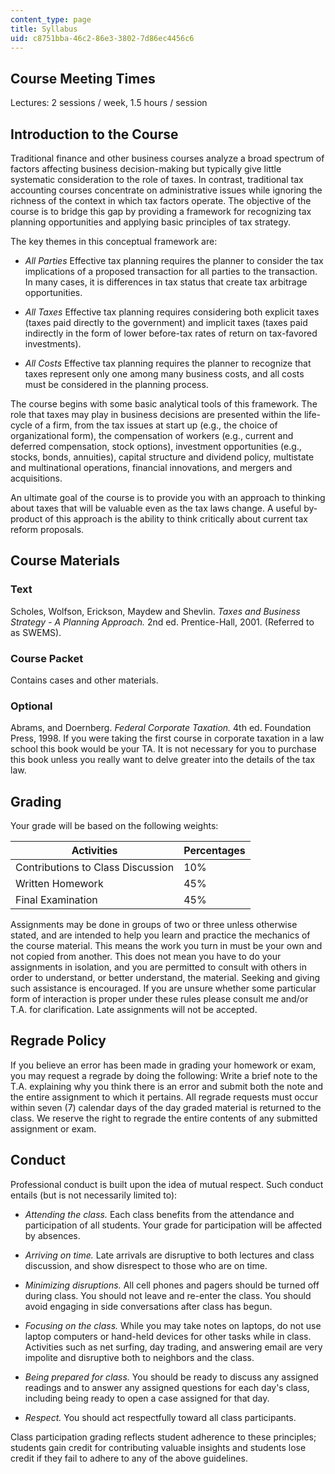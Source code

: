 ```yaml
---
content_type: page
title: Syllabus
uid: c8751bba-46c2-86e3-3802-7d86ec4456c6
---
```


Course Meeting Times
--------------------

Lectures: 2 sessions / week, 1.5 hours / session

Introduction to the Course
--------------------------

Traditional finance and other business courses analyze a broad spectrum of factors affecting business decision-making but typically give little systematic consideration to the role of taxes. In contrast, traditional tax accounting courses concentrate on administrative issues while ignoring the richness of the context in which tax factors operate. The objective of the course is to bridge this gap by providing a framework for recognizing tax planning opportunities and applying basic principles of tax strategy.

The key themes in this conceptual framework are:

*   _All Parties_ Effective tax planning requires the planner to consider the tax implications of a proposed transaction for all parties to the transaction. In many cases, it is differences in tax status that create tax arbitrage opportunities.
    
*   _All Taxes_ Effective tax planning requires considering both explicit taxes (taxes paid directly to the government) and implicit taxes (taxes paid indirectly in the form of lower before-tax rates of return on tax-favored investments).
    
*   _All Costs_ Effective tax planning requires the planner to recognize that taxes represent only one among many business costs, and all costs must be considered in the planning process.
    

The course begins with some basic analytical tools of this framework. The role that taxes may play in business decisions are presented within the life-cycle of a firm, from the tax issues at start up (e.g., the choice of organizational form), the compensation of workers (e.g., current and deferred compensation, stock options), investment opportunities (e.g., stocks, bonds, annuities), capital structure and dividend policy, multistate and multinational operations, financial innovations, and mergers and acquisitions.

An ultimate goal of the course is to provide you with an approach to thinking about taxes that will be valuable even as the tax laws change. A useful by-product of this approach is the ability to think critically about current tax reform proposals.

Course Materials
----------------

### Text

Scholes, Wolfson, Erickson, Maydew and Shevlin. _Taxes and Business Strategy - A Planning Approach._ 2nd ed. Prentice-Hall, 2001. (Referred to as SWEMS).

### Course Packet

Contains cases and other materials.

### Optional

Abrams, and Doernberg. _Federal Corporate Taxation._ 4th ed. Foundation Press, 1998. If you were taking the first course in corporate taxation in a law school this book would be your TA. It is not necessary for you to purchase this book unless you really want to delve greater into the details of the tax law.

Grading
-------

Your grade will be based on the following weights:

| Activities | Percentages |
| --- | --- |
| Contributions to Class Discussion | 10% |
| Written Homework | 45% |
| Final Examination | 45% 

Assignments may be done in groups of two or three unless otherwise stated, and are intended to help you learn and practice the mechanics of the course material. This means the work you turn in must be your own and not copied from another. This does not mean you have to do your assignments in isolation, and you are permitted to consult with others in order to understand, or better understand, the material. Seeking and giving such assistance is encouraged. If you are unsure whether some particular form of interaction is proper under these rules please consult me and/or T.A. for clarification. Late assignments will not be accepted.

Regrade Policy
--------------

If you believe an error has been made in grading your homework or exam, you may request a regrade by doing the following: Write a brief note to the T.A. explaining why you think there is an error and submit both the note and the entire assignment to which it pertains. All regrade requests must occur within seven (7) calendar days of the day graded material is returned to the class. We reserve the right to regrade the entire contents of any submitted assignment or exam.

Conduct
-------

Professional conduct is built upon the idea of mutual respect. Such conduct entails (but is not necessarily limited to):

*   _Attending the class._ Each class benefits from the attendance and participation of all students. Your grade for participation will be affected by absences.
    
*   _Arriving on time._ Late arrivals are disruptive to both lectures and class discussion, and show disrespect to those who are on time.
    
*   _Minimizing disruptions._ All cell phones and pagers should be turned off during class. You should not leave and re-enter the class. You should avoid engaging in side conversations after class has begun.
    
*   _Focusing on the class._ While you may take notes on laptops, do not use laptop computers or hand-held devices for other tasks while in class. Activities such as net surfing, day trading, and answering email are very impolite and disruptive both to neighbors and the class.
    
*   _Being prepared for class._ You should be ready to discuss any assigned readings and to answer any assigned questions for each day's class, including being ready to open a case assigned for that day.
    
*   _Respect._ You should act respectfully toward all class participants.
    

Class participation grading reflects student adherence to these principles; students gain credit for contributing valuable insights and students lose credit if they fail to adhere to any of the above guidelines.